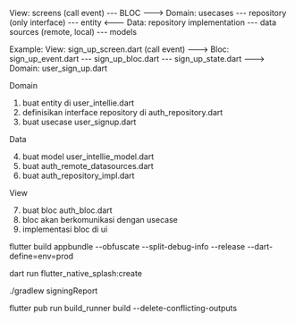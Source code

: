 
<!-- clean architecture -->

View: screens (call event) --- BLOC ---> Domain: usecases --- repository (only interface) ---
entity <--- Data: repository implementation --- data sources (remote, local) --- models

Example:
View: sign_up_screen.dart (call event) ---> Bloc: sign_up_event.dart --- sign_up_bloc.dart ---
sign_up_state.dart ---> Domain: user_sign_up.dart

<!-- Example -->

Domain

1. buat entity di user_intellie.dart
2. definisikan interface repository di auth_repository.dart
3. buat usecase user_signup.dart

Data

4. buat model user_intellie_model.dart
5. buat auth_remote_datasources.dart
6. buat auth_repository_impl.dart

View

7. buat bloc auth_bloc.dart
8. bloc akan berkomunikasi dengan usecase
9. implementasi bloc di ui

<!-- Build appbundle -->
flutter build appbundle --obfuscate --split-debug-info --release --dart-define=env=prod

<!-- create splash: run this command -->
dart run flutter_native_splash:create 

<!-- get the SHA-1 -->
./gradlew signingReport

flutter pub run build_runner build --delete-conflicting-outputs